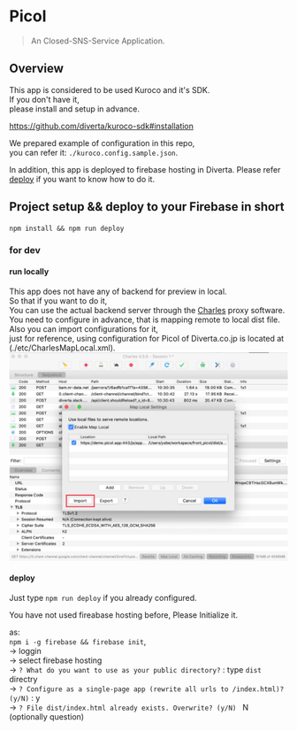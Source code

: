 # Picol

> An Closed-SNS-Service Application.

## Overview

This app is considered to be used Kuroco and it's SDK.  
If you don't have it,  
please install and setup in advance.  

https://github.com/diverta/kuroco-sdk#installation

We prepared example of configuration in this repo,  
you can refer it: `./kuroco.config.sample.json`.

In addition, this app is deployed to firebase hosting in Diverta.
Please refer [deploy] if you want to know how to do it.

## Project setup && deploy to your Firebase in short

```
npm install && npm run deploy
```

### for dev

#### run locally

This app does not have any of backend for preview in local.  
So that if you want to do it,  
You can use the actual backend server through the [Charles] proxy software.  
You need to configure in advance, that is mapping remote to local dist file.  
Also you can import configurations for it,  
just for reference, using configuration for Picol of Diverta.co.jp is located at (./etc/CharlesMapLocal.xml).  
![CharlesConfig]

#### deploy

Just type `npm run deploy` if you already configured.

You have not used fireabase hosting before,
Please Initialize it.  

as:   
`npm i -g firebase && firebase init`,  
-> loggin  
-> select firebase hosting  
-> `? What do you want to use as your public directory?` : type `dist` directry  
-> `? Configure as a single-page app (rewrite all urls to /index.html)? (y/N)` : y  
-> `? File dist/index.html already exists. Overwrite? (y/N) ` N (optionally question)

[Charles]: https://www.charlesproxy.com/
[CharlesConfig]: ./etc/CharlesConfig.png
[deploy]: #deploy
